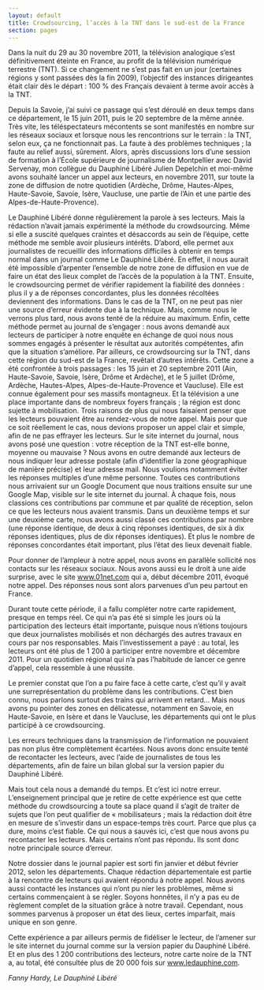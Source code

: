 ```yaml
---
layout: default
title: Crowdsourcing, l’accès à la TNT dans le sud-est de la France
section: pages
---
```


Dans la nuit du 29 au 30 novembre 2011, la télévision analogique s’est définitivement éteinte en France, au profit de la télévision numérique terrestre (TNT). Si ce changement ne s’est pas fait en un jour (certaines régions y sont passées dès la fin 2009), l’objectif des instances dirigeantes était clair dès le départ : 100 % des Français devaient à terme avoir accès à la TNT.

Depuis la Savoie, j’ai suivi ce passage qui s’est déroulé en deux temps dans ce département, le 15 juin 2011, puis le 20 septembre de la même année. Très vite, les téléspectateurs mécontents se sont manifestés en nombre sur les réseaux sociaux et lorsque nous les rencontrions sur le terrain : la TNT, selon eux, ça ne fonctionnait pas. La faute à des problèmes techniques ; la faute au relief aussi, sûrement. Alors, après discussions lors d’une session de formation à l’École supérieure de journalisme de Montpellier avec David Servenay, mon collègue du Dauphiné Libéré Julien Depelchin et moi-même avons souhaité lancer un appel aux lecteurs, en novembre 2011, sur toute la zone de diffusion de notre quotidien (Ardèche, Drôme, Hautes-Alpes, Haute-Savoie, Savoie, Isère, Vaucluse, une partie de l’Ain et une partie des Alpes-de-Haute-Provence).

Le Dauphiné Libéré donne régulièrement la parole à ses lecteurs. Mais la rédaction n’avait jamais expérimenté la méthode du crowdsourcing. Même si elle a suscité quelques craintes et désaccords au sein de l’équipe, cette méthode me semble avoir plusieurs intérêts. D’abord, elle permet aux journalistes de recueillir des informations difficiles à obtenir en temps normal dans un journal comme Le Dauphiné Libéré. En effet, il nous aurait été impossible d’arpenter l’ensemble de notre zone de diffusion en vue de faire un état des lieux complet de l’accès de la population à la TNT. Ensuite, le crowdsourcing permet de vérifier rapidement la fiabilité des données : plus il y a de réponses concordantes, plus les données récoltées deviennent des informations. Dans le cas de la TNT, on ne peut pas nier une source d’erreur évidente due à la technique. Mais, comme nous le verrons plus tard, nous avons tenté de la réduire au maximum. Enfin, cette méthode permet au journal de s’engager : nous avons demandé aux lecteurs de participer à notre enquête en échange de quoi nous nous sommes engagés à présenter le résultat aux autorités compétentes, afin que la situation s’améliore. Par ailleurs, ce crowdsourcing sur la TNT, dans cette région du sud-est de la France, revêtait d’autres intérêts. Cette zone a été confrontée à trois passages : les 15 juin et 20 septembre 2011 (Ain, Haute-Savoie, Savoie, Isère, Drôme et Ardèche), et le 5 juillet (Drôme, Ardèche, Hautes-Alpes, Alpes-de-Haute-Provence et Vaucluse). Elle est connue également pour ses massifs montagneux. Et la télévision a une place importante dans de nombreux foyers français ; la région est donc sujette à mobilisation. Trois raisons de plus qui nous faisaient penser que les lecteurs pouvaient être au rendez-vous de notre appel. Mais pour que ce soit réellement le cas, nous devions proposer un appel clair et simple, afin de ne pas effrayer les lecteurs. Sur le site internet du journal, nous avons posé une question : votre réception de la TNT est-elle bonne, moyenne ou mauvaise ? Nous avons en outre demandé aux lecteurs de nous indiquer leur adresse postale (afin d’identifier la zone géographique de manière précise) et leur adresse mail. Nous voulions notamment éviter les réponses multiples d’une même personne. Toutes ces contributions nous arrivaient sur un Google Document que nous traitions ensuite sur une Google Map, visible sur le site internet du journal. À chaque fois, nous classions ces contributions par commune et par qualité de réception, selon ce que les lecteurs nous avaient transmis. Dans un deuxième temps et sur une deuxième carte, nous avons aussi classé ces contributions par nombre (une réponse identique, de deux à cinq réponses identiques, de six à dix réponses identiques, plus de dix réponses identiques). Et plus le nombre de réponses concordantes était important, plus l’état des lieux devenait fiable.

Pour donner de l’ampleur à notre appel, nous avons en parallèle sollicité nos contacts sur les réseaux sociaux. Nous avons aussi eu le droit à une aide surprise, avec le site www.01net.com qui a, début décembre 2011, évoqué notre appel. Des réponses nous sont alors parvenues d’un peu partout en France.

Durant toute cette période, il a fallu compléter notre carte rapidement, presque en temps réel. Ce qui n’a pas été si simple les jours où la participation des lecteurs était importante, puisque nous n’étions toujours que deux journalistes mobilisés et non déchargés des autres travaux en cours par nos responsables. Mais l’investissement a payé : au total, les lecteurs ont été plus de 1 200 à participer entre novembre et décembre 2011. Pour un quotidien régional qui n’a pas l’habitude de lancer ce genre d’appel, cela ressemble à une réussite.

Le premier constat que l’on a pu faire face à cette carte, c’est qu’il y avait une surreprésentation du problème dans les contributions. C’est bien connu, nous parlons surtout des trains qui arrivent en retard... Mais nous avons pu pointer des zones en délicatesse, notamment en Savoie, en Haute-Savoie, en Isère et dans le Vaucluse, les départements qui ont le plus participé à ce crowdsourcing.

Les erreurs techniques dans la transmission de l’information ne pouvaient pas non plus être complètement écartées. Nous avons donc ensuite tenté de recontacter les lecteurs, avec l’aide de journalistes de tous les départements, afin de faire un bilan global sur la version papier du Dauphiné Libéré.

Mais tout cela nous a demandé du temps. Et c’est ici notre erreur. L’enseignement principal que je retire de cette expérience est que cette méthode du crowdsourcing a toute sa place quand il s’agit de traiter de sujets que l’on peut qualifier de « mobilisateurs ; mais la rédaction doit être en mesure de s’investir dans un espace-temps très court. Parce que plus ça dure, moins c’est fiable. Ce qui nous a sauvés ici, c’est que nous avons pu recontacter les lecteurs. Mais certains n’ont pas répondu. Ils sont donc notre principale source d’erreur.

Notre dossier dans le journal papier est sorti fin janvier et début février 2012, selon les départements. Chaque rédaction départementale est partie à la rencontre de lecteurs qui avaient répondu à notre appel. Nous avons aussi contacté les instances qui n’ont pu nier les problèmes, même si certains commençaient à se régler. Soyons honnêtes, il n’y a pas eu de règlement complet de la situation grâce à notre travail. Cependant, nous sommes parvenus à proposer un état des lieux, certes imparfait, mais unique en son genre.

Cette expérience a par ailleurs permis de fidéliser le lecteur, de l’amener sur le site internet du journal comme sur la version papier du Dauphiné Libéré. Et en plus des 1 200 contributions des lecteurs, notre carte noire de la TNT a, au total, été consultée plus de 20 000 fois sur www.ledauphine.com.

_Fanny Hardy, Le Dauphiné Libéré_